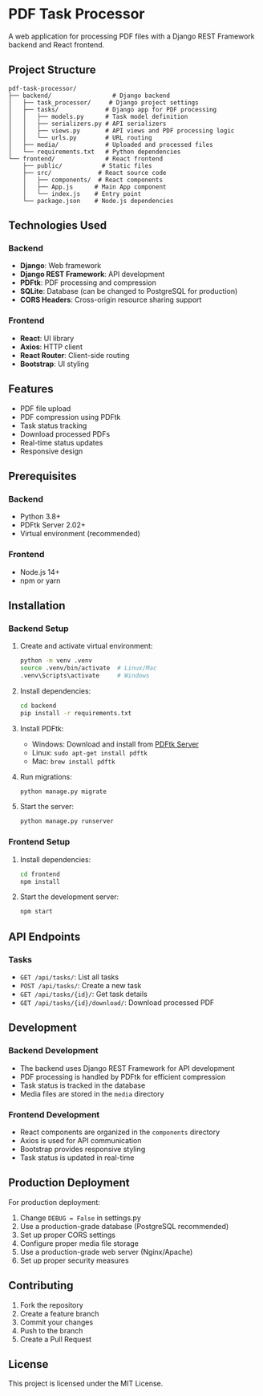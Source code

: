 # PDF Task Processor

A web application for processing PDF files with a Django REST Framework backend and React frontend.

## Project Structure

```
pdf-task-processor/
├── backend/                 # Django backend
│   ├── task_processor/     # Django project settings
│   ├── tasks/             # Django app for PDF processing
│   │   ├── models.py      # Task model definition
│   │   ├── serializers.py # API serializers
│   │   ├── views.py       # API views and PDF processing logic
│   │   └── urls.py        # URL routing
│   ├── media/             # Uploaded and processed files
│   └── requirements.txt   # Python dependencies
└── frontend/              # React frontend
    ├── public/           # Static files
    ├── src/             # React source code
    │   ├── components/  # React components
    │   ├── App.js      # Main App component
    │   └── index.js    # Entry point
    └── package.json    # Node.js dependencies
```

## Technologies Used

### Backend
- **Django**: Web framework
- **Django REST Framework**: API development
- **PDFtk**: PDF processing and compression
- **SQLite**: Database (can be changed to PostgreSQL for production)
- **CORS Headers**: Cross-origin resource sharing support

### Frontend
- **React**: UI library
- **Axios**: HTTP client
- **React Router**: Client-side routing
- **Bootstrap**: UI styling

## Features
- PDF file upload
- PDF compression using PDFtk
- Task status tracking
- Download processed PDFs
- Real-time status updates
- Responsive design

## Prerequisites

### Backend
- Python 3.8+
- PDFtk Server 2.02+
- Virtual environment (recommended)

### Frontend
- Node.js 14+
- npm or yarn

## Installation

### Backend Setup
1. Create and activate virtual environment:
   ```bash
   python -m venv .venv
   source .venv/bin/activate  # Linux/Mac
   .venv\Scripts\activate     # Windows
   ```

2. Install dependencies:
   ```bash
   cd backend
   pip install -r requirements.txt
   ```

3. Install PDFtk:
   - Windows: Download and install from [PDFtk Server](https://www.pdflabs.com/tools/pdftk-server/)
   - Linux: `sudo apt-get install pdftk`
   - Mac: `brew install pdftk`

4. Run migrations:
   ```bash
   python manage.py migrate
   ```

5. Start the server:
   ```bash
   python manage.py runserver
   ```

### Frontend Setup
1. Install dependencies:
   ```bash
   cd frontend
   npm install
   ```

2. Start the development server:
   ```bash
   npm start
   ```

## API Endpoints

### Tasks
- `GET /api/tasks/`: List all tasks
- `POST /api/tasks/`: Create a new task
- `GET /api/tasks/{id}/`: Get task details
- `GET /api/tasks/{id}/download/`: Download processed PDF

## Development

### Backend Development
- The backend uses Django REST Framework for API development
- PDF processing is handled by PDFtk for efficient compression
- Task status is tracked in the database
- Media files are stored in the `media` directory

### Frontend Development
- React components are organized in the `components` directory
- Axios is used for API communication
- Bootstrap provides responsive styling
- Task status is updated in real-time

## Production Deployment
For production deployment:
1. Change `DEBUG = False` in settings.py
2. Use a production-grade database (PostgreSQL recommended)
3. Set up proper CORS settings
4. Configure proper media file storage
5. Use a production-grade web server (Nginx/Apache)
6. Set up proper security measures

## Contributing
1. Fork the repository
2. Create a feature branch
3. Commit your changes
4. Push to the branch
5. Create a Pull Request

## License
This project is licensed under the MIT License. 